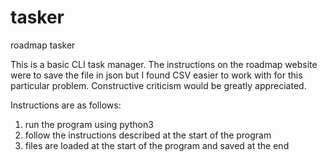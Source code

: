 # tasker
roadmap tasker

This is a basic CLI task manager. The instructions on the roadmap website were to save the file in json but I found CSV easier to work with for this particular problem.
Constructive criticism would be greatly appreciated.

Instructions are as follows:
1. run the program using python3
2. follow the instructions described at the start of the program
3. files are loaded at the start of the program and saved at the end
